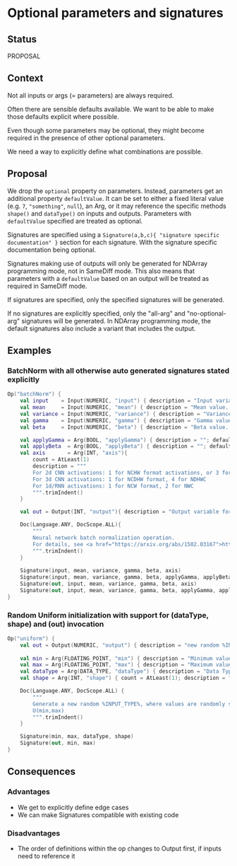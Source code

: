 # Optional parameters and signatures

## Status

PROPOSAL

## Context

Not all inputs or args (= parameters) are always required. 

Often there are sensible defaults available. We want to be able to make those defaults explicit where possible.

Even though some parameters may be optional, they might become required in the presence of other optional parameters.

We need a way to explicitly define what combinations are possible.


## Proposal
We drop the `optional` property on parameters. Instead, parameters get an additional property `defaultValue`. It can be 
set to either a fixed literal value (e.g. `7`, `"something"`, `null`), an Arg, or it may reference the specific methods 
`shape()` and `dataType()` on inputs and outputs. Parameters with `defaultValue` specified are treated as optional.

Signatures are specified using a `Signature(a,b,c){ "signature specific documentation" }` section for each signature.
With the signature specific documentation being optional. 

Signatures making use of outputs will only be generated for NDArray programming mode, not in SameDiff mode. This also
means that parameters with a `defaultValue` based on an output will be treated as required in SameDiff mode.

If signatures are specified, only the specified signatures will be generated.

If no signatures are explicitly specified, only the "all-arg" and "no-optional-arg" signatures will be generated. In
NDArray programming mode, the default signatures also include a variant that includes the output.


## Examples
### BatchNorm with all otherwise auto generated signatures stated explicitly
 
```kotlin
Op("batchNorm") {
    val input    = Input(NUMERIC, "input") { description = "Input variable" }
    val mean     = Input(NUMERIC, "mean") { description = "Mean value. For 1d axis, this should match input.size(axis)" }
    val variance = Input(NUMERIC, "variance") { description = "Variance value. For 1d axis, this should match input.size(axis)" }
    val gamma    = Input(NUMERIC, "gamma") { description = "Gamma value. For 1d axis, this should match input.size(axis)" }
    val beta     = Input(NUMERIC, "beta") { description = "Beta value. For 1d axis, this should match input.size(axis)" }

    val applyGamma = Arg(BOOL, "applyGamma") { description = ""; defaultValue = true}
    val applyBeta  = Arg(BOOL, "applyBeta") { description = ""; defaultValue = true}
    val axis       = Arg(INT, "axis"){
        count = AtLeast(1) 
        description = """
        For 2d CNN activations: 1 for NCHW format activations, or 3 for NHWC format activations.
        For 3d CNN activations: 1 for NCDHW format, 4 for NDHWC
        For 1d/RNN activations: 1 for NCW format, 2 for NWC
        """.trimIndent()
    }

    val out = Output(INT, "output"){ description = "Output variable for batch normalization" }

    Doc(Language.ANY, DocScope.ALL){
        """
        Neural network batch normalization operation.
        For details, see <a href="https://arxiv.org/abs/1502.03167">https://arxiv.org/abs/1502.03167</a>
        """.trimIndent()
    }
  
    Signature(input, mean, variance, gamma, beta, axis)
    Signature(input, mean, variance, gamma, beta, applyGamma, applyBeta, axis)
    Signature(out, input, mean, variance, gamma, beta, axis)
    Signature(out, input, mean, variance, gamma, beta, applyGamma, applyBeta, axis)
}
```

### Random Uniform initialization with support for (dataType, shape) and (out) invocation
```kotlin
Op("uniform") {
    val out = Output(NUMERIC, "output") { description = "new random %INPUT_TYPE%, where values are randomly sampled according to a uniform distribution" }    
    
    val min = Arg(FLOATING_POINT, "min") { description = "Minimum value" }
    val max = Arg(FLOATING_POINT, "max") { description = "Maximum value." }
    val dataType = Arg(DATA_TYPE, "dataType") { description = "Data Type of the output array"; defaultValue = out.dataType() }
    val shape = Arg(INT, "shape") { count = AtLeast(1); description = "Shape of the new random %INPUT_TYPE%, as a 1D array"; defaultValue = out.dataType() }

    Doc(Language.ANY, DocScope.ALL) {
        """
        Generate a new random %INPUT_TYPE%, where values are randomly sampled according to a uniform distribution,
        U(min,max)
        """.trimIndent()
    }

    Signature(min, max, dataType, shape)
    Signature(out, min, max)
}
```


## Consequences

### Advantages
* We get to explicitly define edge cases
* We can make Signatures compatible with existing code

### Disadvantages
* The order of definitions within the op changes to Output first, if inputs need to reference it

